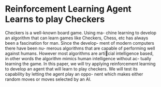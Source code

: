 # Reinforcement Learning Agent Learns to play Checkers

Checkers is a well-known board game. Using ma-
chine learning to develop an algorithm that can
learn games like Checkers, Chess, etc has always
been a fascination for man. Since the develop-
ment of modern computers there have been nu-
merous algorithms that are capable of performing
well against humans. However most algorithms
are articial intelligence based, in other words the
algorithm mimics human intelligence without ac-
tually learning the game. In this paper, we will
try applying reinforcement learning to develop an
agent that will learn to play checkers. We will test
its capability by letting the agent play an oppo-
nent which makes either random moves or moves
selected by an AI.
